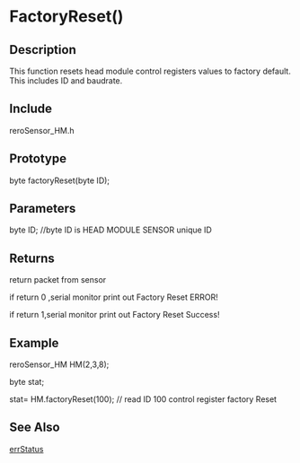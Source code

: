 # FactoryReset() #

## Description ##
This function resets head module control registers values to factory default. This includes ID and baudrate. 

## Include ##
reroSensor_HM.h

## Prototype ##
byte factoryReset(byte ID);

## Parameters ##
byte ID; //byte ID is HEAD MODULE SENSOR unique ID

## Returns ##
 return packet from sensor
 
if return 0 ,serial monitor print out Factory Reset ERROR!

if return 1,serial monitor print out Factory Reset Success!

## Example ##
reroSensor_HM HM(2,3,8);

byte stat;

stat= HM.factoryReset(100); // read ID 100 control register factory Reset

## See Also ##

[errStatus](https://github.com/zhengkai1996/Cytron-Head-Module/blob/wiki/errStatus.md)

